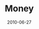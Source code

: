---
layout: message
category: message
series: "House Work"
title: "Money"
date: 2010-06-27
audio-description: "Chuck Mingo discusses how to line up our budget with our passions."
audio: "http://s3.amazonaws.com/crossroadsaudiomessages/HouseWork03.mp3"
audio-title: "Money"
audio-duration: "45:55"
program-description: "House Work 03 Program"
program: "http://www.crossroads.net/players/media/hq/06_26-27_Program.pdf"
program-title: "Housework03 (Program)"
video-description: "Chuck Mingo discusses how to line up our budget with our passions."
video-title: "Money"
video: "http://s3.amazonaws.com/crossroadsvideomessages/HouseWork03.mp4"
video-poster: "https://www.crossroads.net/uploadedfiles/HouseWork03_Still.jpg"
---